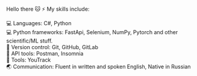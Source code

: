 Hello there 🐱 ⚡
My skills include:

💻 Languages: C#, Python  
💻 Python frameworks: FastApi, Selenium, NumPy, Pytorch and other scientific/ML stuff.  
🔌 Version control: Git, GitHub, GitLab  
🔌 API tools: Postman, Insomnia  
🔌 Tools: YouTrack  
🌏 Communication: Fluent in written and spoken English, Native in Russian  
